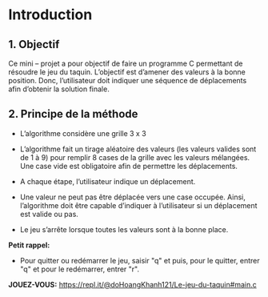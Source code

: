  
# Introduction

## 1.	Objectif

Ce mini – projet a pour objectif de faire un programme C permettant de résoudre le jeu du taquin. L’objectif est d’amener des valeurs à la bonne position. Donc, l’utilisateur doit indiquer une séquence de déplacements afin d’obtenir la solution finale.



## 2.	Principe de la méthode  

-	L’algorithme considère une grille 3 x 3

-	L’algorithme fait un tirage aléatoire des valeurs (les valeurs valides sont de 1 à 9) pour remplir 8 cases de la grille avec les valeurs mélangées. Une case vide est obligatoire afin de permettre les déplacements.

-	A chaque étape, l’utilisateur indique un déplacement.

-	Une valeur ne peut pas être déplacée vers une case occupée. Ainsi, l’algorithme doit être capable d’indiquer à l’utilisateur si un déplacement est valide ou pas.

-	 Le jeu s’arrête lorsque toutes les valeurs sont à la bonne place.

**Petit rappel:** 
- Pour quitter ou redémarrer le jeu, saisir "q" et puis, pour le quitter, entrer "q" et pour le redémarrer, entrer "r".

**JOUEZ-VOUS:** https://repl.it/@doHoangKhanh121/Le-jeu-du-taquin#main.c
